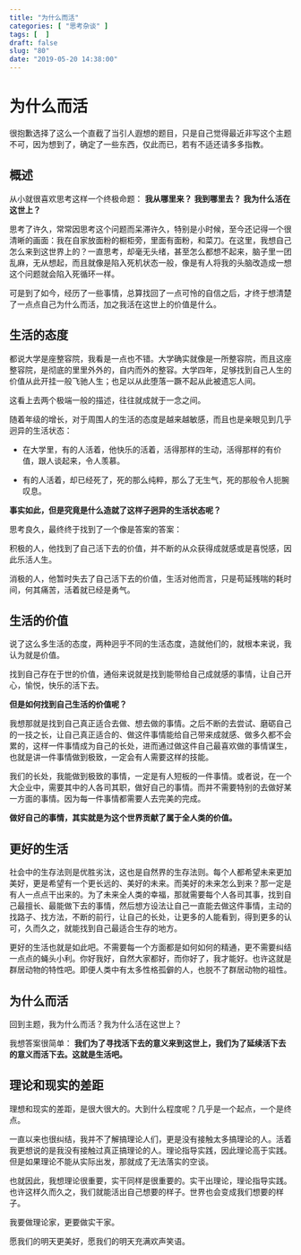 ```yaml
---
title: "为什么而活"
categories: [ "思考杂谈" ]
tags: [  ]
draft: false
slug: "80"
date: "2019-05-20 14:38:00"
---
```



# 为什么而活

很抱歉选择了这么一个直截了当引人遐想的题目，只是自己觉得最近非写这个主题不可，因为想到了，确定了一些东西，仅此而已，若有不适还请多多指教。

## 概述

从小就很喜欢思考这样一个终极命题：
**我从哪里来？**
**我到哪里去？**
**我为什么活在这世上？**

思考了许久，常常因思考这个问题而呆滞许久，特别是小时候，至今还记得一个很清晰的画面：我在自家放面粉的橱柜旁，里面有面粉，和菜刀。在这里，我想自己怎么来到这世界上的？一直思考，却毫无头绪，甚至怎么都想不起来，脑子里一团乱麻，无从想起，而且就像是陷入死机状态一般，像是有人将我的头脑改造成一想这个问题就会陷入死循环一样。

可是到了如今，经历了一些事情，总算找回了一点可怜的自信之后，才终于想清楚了一点点自己为什么而活，加之我活在这世上的价值是什么。

## 生活的态度

都说大学是座整容院，我看是一点也不错。大学确实就像是一所整容院，而且这座整容院，是彻底的里里外外的，自内而外的整容。大学四年，足够找到自己人生的价值从此开挂一般飞驰人生；也足以从此堕落一蹶不起从此被遗忘人间。

这看上去两个极端一般的描述，往往就成就于一念之间。

随着年级的增长，对于周围人的生活的态度是越来越敏感，而且也是亲眼见到几乎迥异的生活状态：

 - 在大学里，有的人活着，他快乐的活着，活得那样的生动，活得那样的有价值，跟人谈起来，令人羡慕。

 - 有的人活着，却已经死了，死的那么纯粹，那么了无生气，死的那般令人扼腕叹息。

**事实如此，但是究竟是什么造就了这样子迥异的生活状态呢？**

思考良久，最终终于找到了一个像是答案的答案：

积极的人，他找到了自己活下去的价值，并不断的从众获得成就感或是喜悦感，因此乐活人生。

消极的人，他暂时失去了自己活下去的价值，生活对他而言，只是苟延残喘的耗时间，何其痛苦，活着就已经是勇气。


## 生活的价值

说了这么多生活的态度，两种迥乎不同的生活态度，造就他们的，就根本来说，我认为就是价值。

找到自己存在于世的价值，通俗来说就是找到能带给自己成就感的事情，让自己开心，愉悦，快乐的活下去。

**但是如何找到自己生活的价值呢？**

我想那就是找到自己真正适合去做、想去做的事情。之后不断的去尝试、磨砺自己的一技之长，让自己真正适合的、做这件事情能给自己带来成就感、做多久都不会累的，这样一件事情成为自己的长处，进而通过做这件自己最喜欢做的事情谋生，也就是讲一件事情做到极致，一定会有人需要这样的技能。

我们的长处，我能做到极致的事情，一定是有人短板的一件事情。或者说，在一个大企业中，需要其中的人各司其职，做好自己的事情。而并不需要特别的去做好某一方面的事情。因为每一件事情都需要人去完美的完成。

**做好自己的事情，其实就是为这个世界贡献了属于全人类的价值。**

## 更好的生活

社会中的生存法则是优胜劣汰，这也是自然界的生存法则。每个人都希望未来更加美好，更是希望有一个更长远的、美好的未来。而美好的未来怎么到来？那一定是有人一点点干出来的。为了未来全人类的幸福，那就需要每个人各司其事，找到自己最擅长、最能做下去的事情，然后想方设法让自己一直能去做这件事情，主动的找路子、找方法，不断的前行，让自己的长处，让更多的人能看到，得到更多的认可，久而久之，就能找到自己最适合生存的地方。

更好的生活也就是如此吧。不需要每一个方面都是如何如何的精通，更不需要纠结一点点的蝇头小利。你好我好，自然大家都好，而你好了，我才能好。也许这就是群居动物的特性吧。即便人类中有太多性格孤僻的人，也脱不了群居动物的祖性。

## 为什么而活

回到主题，我为什么而活？我为什么活在这世上？

我想答案很简单：
**我们为了寻找活下去的意义来到这世上，我们为了延续活下去的意义而活下去。这就是生活吧。**

## 理论和现实的差距

理想和现实的差距，是很大很大的。大到什么程度呢？几乎是一个起点，一个是终点。

一直以来也很纠结，我并不了解搞理论人们，更是没有接触太多搞理论的人。活着我更想说的是我没有接触过真正搞理论的人。理论指导实践，因此理论高于实践。但是如果理论不能从实际出发，那就成了无法落实的空谈。

也就因此，我想理论很重要，实干同样是很重要的。实干出理论，理论指导实践。也许这样久而久之，我们就能活出自己想要的样子。世界也会变成我们想要的样子。

我要做理论家，更要做实干家。

愿我们的明天更美好，愿我们的明天充满欢声笑语。


